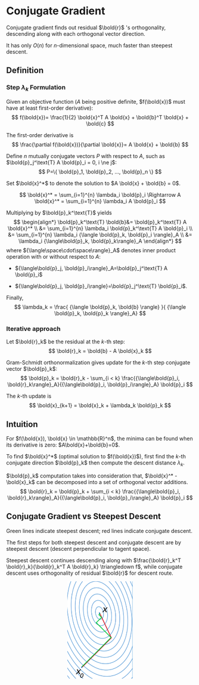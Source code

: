 # Conjugate Gradient

Conjugate gradient finds out residual $\bold{r}$ 's orthogonality, descending along with each orthogonal vector direction.

It has only $O(n)$ for $n$-dimensional space, much faster than steepest descent.

## Definition

### Step $\lambda_k$ Formulation

Given an objective function ($A$ being positive definite, $f(\bold{x})$ must have at least first-order derivative):
$$
f(\bold{x})=
\frac{1}{2} \bold{x}^T A \bold{x} + \bold{b}^T \bold{x} + \bold{c}
$$

The first-order derivative is
$$
\frac{\partial f(\bold{x})}{\partial \bold{x}}=
A \bold{x} + \bold{b}
$$

Define $n$ mutually conjugate vectors $P$ with respect to $A$, such as $\bold{p}_j^\text{T} A \bold{p}_i = 0, i \ne j$:
$$
P=\{ \bold{p}_1, \bold{p}_2, ..., \bold{p}_n \}
$$

Set $\bold{x}^*$ to denote the solution to $A \bold{x} + \bold{b} = 0$.

$$
\bold{x}^* = \sum_{i=1}^{n} \lambda_i \bold{p}_i 
\Rightarrow
A \bold{x}^* = \sum_{i=1}^{n} \lambda_i A \bold{p}_i
$$

Multiplying by $\bold{p}_k^\text{T}$ yields
$$
\begin{align*}
\bold{p}_k^\text{T} \bold{b}&=
\bold{p}_k^\text{T} A \bold{x}^*
\\ &=
\sum_{i=1}^{n} \lambda_i \bold{p}_k^\text{T} A \bold{p}_i
\\ &=
\sum_{i=1}^{n} \lambda_i {\langle \bold{p}_k, \bold{p}_i \rangle}_A
\\ &=
\lambda_i {\langle\bold{p}_k, \bold{p}_k\rangle}_A
\end{align*}
$$
where ${\langle\space\cdot\space\rangle}_A$ denotes inner product operation with or without respect to $A$: 

* ${\langle\bold{p}_j, \bold{p}_i\rangle}_A=\bold{p}_j^\text{T} A \bold{p}_i$

* ${\langle\bold{p}_j, \bold{p}_i\rangle}=\bold{p}_j^\text{T} \bold{p}_i$.

Finally,
$$
\lambda_k = 
\frac{ {\langle \bold{p}_k, \bold{b} \rangle} }{ {\langle \bold{p}_k, \bold{p}_k \rangle}_A}
$$

### Iterative approach

Let $\bold{r}_k$ be the residual at the $k$-th step:
$$
\bold{r}_k = \bold{b} - A \bold{x}_k
$$

Gram-Schmidt orthonormalization gives update for the $k$-th step conjugate vector $\bold{p}_k$:
$$
\bold{p}_k = 
\bold{r}_k - \sum_{i < k} \frac{{\langle\bold{p}_i, \bold{r}_k\rangle}_A}{{\langle\bold{p}_i, \bold{p}_i\rangle}_A} \bold{p}_i
$$

The $k$-th update is
$$
\bold{x}_{k+1} = \bold{x}_k + \lambda_k \bold{p}_k
$$

## Intuition

For $f(\bold{x}), \bold{x} \in \mathbb{R}^n$, the minima can be found when its derivative is zero: $A\bold{x}+\bold{b}=0$.

To find $\bold{x}^*$ (optimal solution to $f(\bold{x})$), first find the $k$-th conjugate direction $\bold{p}_k$ then compute the descent distance $\lambda_k$.

$\bold{p}_k$ computation takes into consideration that, $\bold{x}^* - \bold{x}_k$ can be decomposed into a set of orthogonal vector additions.
$$
\bold{r}_k = \bold{p}_k + \sum_{i < k} \frac{{\langle\bold{p}_i, \bold{r}_k\rangle}_A}{{\langle\bold{p}_i, \bold{p}_i\rangle}_A} \bold{p}_i
$$

## Conjugate Gradient vs Steepest Descent

Green lines indicate steepest descent; red lines indicate conjugate descent.

The first steps for both steepest descent and conjugate descent are by steepest descent (descent perpendicular to tagent space).

Steepest descent continues descending along with $\frac{\bold{r}_k^T \bold{r}_k}{\bold{r}_k^T A \bold{r}_k} \triangledown f$, while conjugate descent uses orthogonality of residual $\bold{r}$ for descent route.

<div style="display: flex; justify-content: center;">
      <img src="imgs/conjugate_gradient.png" width="35%" height="35%" alt="conjugate_gradient" />
</div>
</br>
